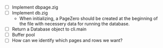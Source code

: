 
* [ ] Implement dbpage.zig
* [ ] Implement db.zig
    - When initializing, a PageZero should be created at the
      beginning of the file with necessery data
      for running the database.
* [ ] Return a Database object to cli.main
* [ ] Buffer pool
* [ ] How can we identify which pages and rows we want?
